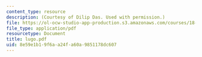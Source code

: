 ```yaml
---
content_type: resource
description: (Courtesy of Dilip Das. Used with permission.)
file: https://ol-ocw-studio-app-production.s3.amazonaws.com/courses/18-704-seminar-in-algebra-and-number-theory-rational-points-on-elliptic-curves-fall-2004/8e59e1b19f6aa24fa60a9851178dc607_lugo.pdf
file_type: application/pdf
resourcetype: Document
title: lugo.pdf
uid: 8e59e1b1-9f6a-a24f-a60a-9851178dc607
---
```

